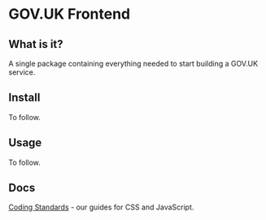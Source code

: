 GOV.UK Frontend
=====================

## What is it?

A single package containing everything needed to start building a GOV.UK service.

## Install

To follow.

## Usage

To follow.

## Docs

[Coding Standards](/docs/coding-standards/) - our guides for CSS and JavaScript.
